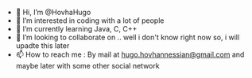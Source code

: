 - 👋 Hi, I’m @HovhaHugo
- 👀 I’m interested in coding with a lot of people
- 🌱 I’m currently learning Java, C, C++
- 💞️ I’m looking to collaborate on .. well i don't know right now so, i will upadte this later 
- 📫 How to reach me : By mail at hugo.hovhannessian@gmail.com and maybe later with some other social network

<!---
HovhaHugo/HovhaHugo is a ✨ special ✨ repository because its `README.md` (this file) appears on your GitHub profile.
You can click the Preview link to take a look at your changes.
--->

